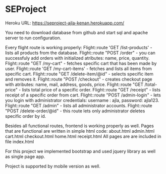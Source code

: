 # SEProject
Heroku URL: https://seproject-ajla-kenan.herokuapp.com/

You need to download database from github and start sql and apache server to run configuration.

Every flight route is working properly:
Flight::route 'GET /list-products' - lists all products from the database.
Flight::route "POST /order" - you can successfuly add orders with initialized atributes: name, price, quantity.
Flight::route "GET /my-cart" - fetches specific cart that has been made by user.
Flight::route 'GET /my-cart-items' - fetches and lists all items from specific cart.
Flight::route "GET /delete-item/@id" - selects specific item and removes it.
Flight::route "POST /checkout" - creates checkout page with atributes: name, mail, address, goods, price.
Flight::route "GET /total-price" - lists total price of a specific order.
Flight::route "GET /receipt" - lists receipt of a specific order from cart.
Flight::route "POST /admin-login" - lets you login with administrator credentials: username : ajla, password: ajla123.
Flight::route "GET /admin" - lists all administrator accounts.
Flight::route "POST /delete-order/@id" - this route lets only administrator deletes specific order by id.


Besides all functional routes, frontend is working properly as well. 
Pages that are functional are written in simple html code:
about.html
admin.html
cart.html
checkout.html
home.html
receipt.html
All pages are are included in file index.html

For this project we implemented bootstrap and used jquery library as well as single page app.

Project is supported by mobile version as well.

